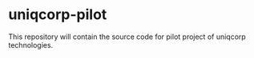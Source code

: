 uniqcorp-pilot
==============

This repository will contain the source code for pilot project of uniqcorp technologies. 